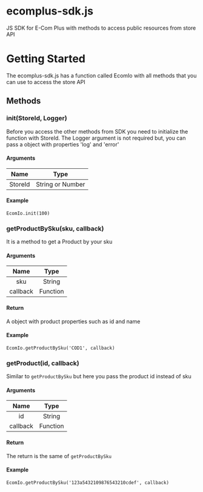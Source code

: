 # ecomplus-sdk.js
JS SDK for E-Com Plus with methods to access public resources from store API

# Getting Started
The ecomplus-sdk.js has a function called EcomIo with all methods that you can use to access the store API

## Methods
### init(StoreId, Logger)
Before you access the other methods from SDK you need to initialize the function with StoreId. The Logger argument is not required but, you can pass a object with properties 'log' and 'error'

#### Arguments
|   Name  | Type |
| :---:  | :---:|
| StoreId | String or Number |

#### Example
    EcomIo.init(100)
    
### getProductBySku(sku, callback)
It is a method to get a Product by your sku

#### Arguments 
|  Name  | Type |
| :---:  | :---:|
| sku | String |
| callback | Function |

#### Return 
A object with product properties such as id and name

#### Example
    EcomIo.getProductBySku('COD1', callback)

### getProduct(id, callback)
Similar to `getProductBySku` but here you pass the product id instead of sku

#### Arguments 
|  Name  | Type |
| :---:  | :---:|
| id | String |
| callback | Function |

#### Return 
The return is the same of `getProductBySku`

#### Example
    EcomIo.getProductBySku('123a5432109876543210cdef', callback)
